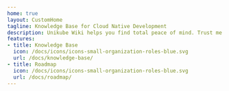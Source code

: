 ```yaml
---
home: true
layout: CustomHome
tagline: Knowledge Base for Cloud Native Development
description: Unikube Wiki helps you find total peace of mind. Trust me!
features:
- title: Knowledge Base
  icon: /docs/icons/icons-small-organization-roles-blue.svg
  url: /docs/knowledge-base/
- title: Roadmap
  icon: /docs/icons/icons-small-organization-roles-blue.svg
  url: /docs/roadmap/
---
```


